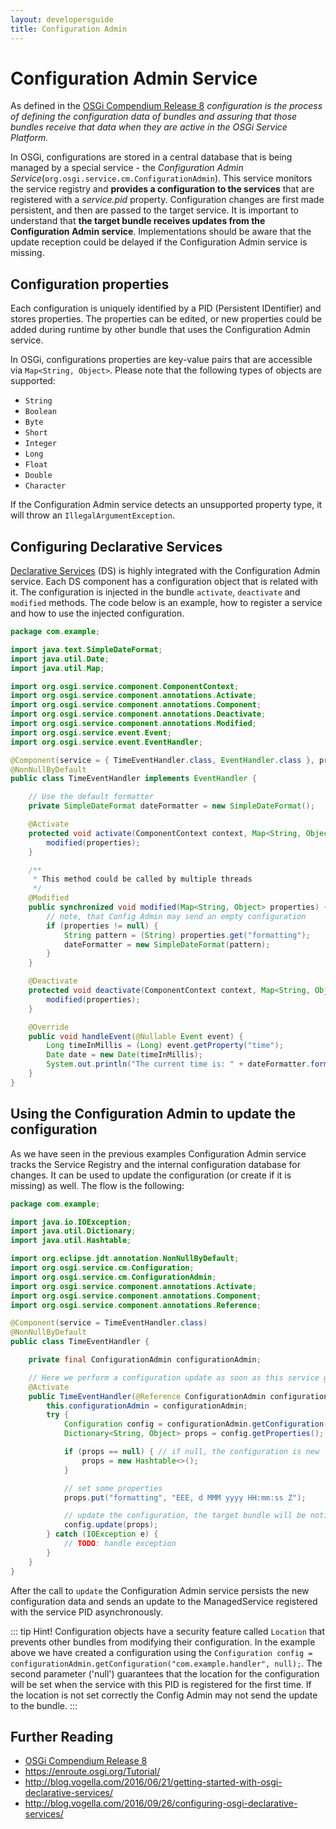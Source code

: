 ```yaml
---
layout: developersguide
title: Configuration Admin
---
```


# Configuration Admin Service

As defined in the [OSGi Compendium Release 8][OSGi-cmpn] _configuration is the process of defining the configuration data of bundles and assuring that those bundles receive that data when they are active in the OSGi Service Platform._

In OSGi, configurations are stored in a central database that is being managed by a special service - the _Configuration Admin Service_(`org.osgi.service.cm.ConfigurationAdmin`).
This service monitors the service registry and **provides a configuration to the services** that are registered with a _service.pid_ property.
Configuration changes are first made persistent, and then are passed to the target service.
It is important to understand that **the target bundle receives updates from the Configuration Admin service**.
Implementations should be aware that the update reception could be delayed if the Configuration Admin service is missing.

## Configuration properties

Each configuration is uniquely identified by a PID (Persistent IDentifier) and stores properties.
The properties can be edited, or new properties could be added during runtime by other bundle that uses the Configuration Admin service.

In OSGi, configurations properties are key-value pairs that are accessible via `Map<String, Object>`.
Please note that the following types of objects are supported:

- `String`
- `Boolean`
- `Byte`
- `Short`
- `Integer`
- `Long`
- `Float`
- `Double`
- `Character`

If the Configuration Admin service detects an unsupported property type, it will throw an `IllegalArgumentException`.

## Configuring Declarative Services

[Declarative Services](osgids.html) (DS) is highly integrated with the Configuration Admin service.
Each DS component has a configuration object that is related with it.
The configuration is injected in the bundle `activate`, `deactivate` and `modified` methods.
The code below is an example, how to register a service and how to use the injected configuration.

```java
package com.example;

import java.text.SimpleDateFormat;
import java.util.Date;
import java.util.Map;

import org.osgi.service.component.ComponentContext;
import org.osgi.service.component.annotations.Activate;
import org.osgi.service.component.annotations.Component;
import org.osgi.service.component.annotations.Deactivate;
import org.osgi.service.component.annotations.Modified;
import org.osgi.service.event.Event;
import org.osgi.service.event.EventHandler;

@Component(service = { TimeEventHandler.class, EventHandler.class }, property = { "event.topics=some/topic" })
@NonNullByDefault
public class TimeEventHandler implements EventHandler {

    // Use the default formatter
    private SimpleDateFormat dateFormatter = new SimpleDateFormat();

    @Activate
    protected void activate(ComponentContext context, Map<String, Object> properties) {
        modified(properties);
    }

    /**
     * This method could be called by multiple threads
     */
    @Modified
    public synchronized void modified(Map<String, Object> properties) {
        // note, that Config Admin may send an empty configuration
        if (properties != null) {
            String pattern = (String) properties.get("formatting");
            dateFormatter = new SimpleDateFormat(pattern);
        }
    }

    @Deactivate
    protected void deactivate(ComponentContext context, Map<String, Object> properties) {
        modified(properties);
    }

    @Override
    public void handleEvent(@Nullable Event event) {
        Long timeInMillis = (Long) event.getProperty("time");
        Date date = new Date(timeInMillis);
        System.out.println("The current time is: " + dateFormatter.format(date));
    }
}
```

## Using the Configuration Admin to update the configuration

As we have seen in the previous examples Configuration Admin service tracks the Service Registry and the internal configuration database for changes.
It can be used to update the configuration (or create if it is missing) as well.
The flow is the following:

```java
package com.example;

import java.io.IOException;
import java.util.Dictionary;
import java.util.Hashtable;

import org.eclipse.jdt.annotation.NonNullByDefault;
import org.osgi.service.cm.Configuration;
import org.osgi.service.cm.ConfigurationAdmin;
import org.osgi.service.component.annotations.Activate;
import org.osgi.service.component.annotations.Component;
import org.osgi.service.component.annotations.Reference;

@Component(service = TimeEventHandler.class)
@NonNullByDefault
public class TimeEventHandler {

    private final ConfigurationAdmin configurationAdmin;

    // Here we perform a configuration update as soon as this service gets activated
    @Activate
    public TimeEventHandler(@Reference ConfigurationAdmin configurationAdmin) {
        this.configurationAdmin = configurationAdmin;
        try {
            Configuration config = configurationAdmin.getConfiguration("com.example.handler", null);
            Dictionary<String, Object> props = config.getProperties();

            if (props == null) { // if null, the configuration is new
                props = new Hashtable<>();
            }

            // set some properties
            props.put("formatting", "EEE, d MMM yyyy HH:mm:ss Z");

            // update the configuration, the target bundle will be notified for the change
            config.update(props);
        } catch (IOException e) {
            // TODO: handle exception
        }
    }
}
```

After the call to `update` the Configuration Admin service persists the new configuration data and sends an update to the ManagedService registered with the service PID asynchronously.

::: tip Hint!
Configuration objects have a security feature called `Location` that prevents other bundles from modifying their configuration.
In the example above we have created a configuration using the `Configuration config = configurationAdmin.getConfiguration("com.example.handler", null);`.
The second parameter ('null') guarantees that the location for the configuration will be set when the service with this PID is registered for the first time.
If the location is not set correctly the Config Admin may not send the update to the bundle.
:::

## Further Reading

- [OSGi Compendium Release 8][OSGi-cmpn]
- <https://enroute.osgi.org/Tutorial/>
- <http://blog.vogella.com/2016/06/21/getting-started-with-osgi-declarative-services/>
- <http://blog.vogella.com/2016/09/26/configuring-osgi-declarative-services/>

[OSGi-cmpn]: https://osgi.org/download/r8/osgi.cmpn-8.0.0.pdf
